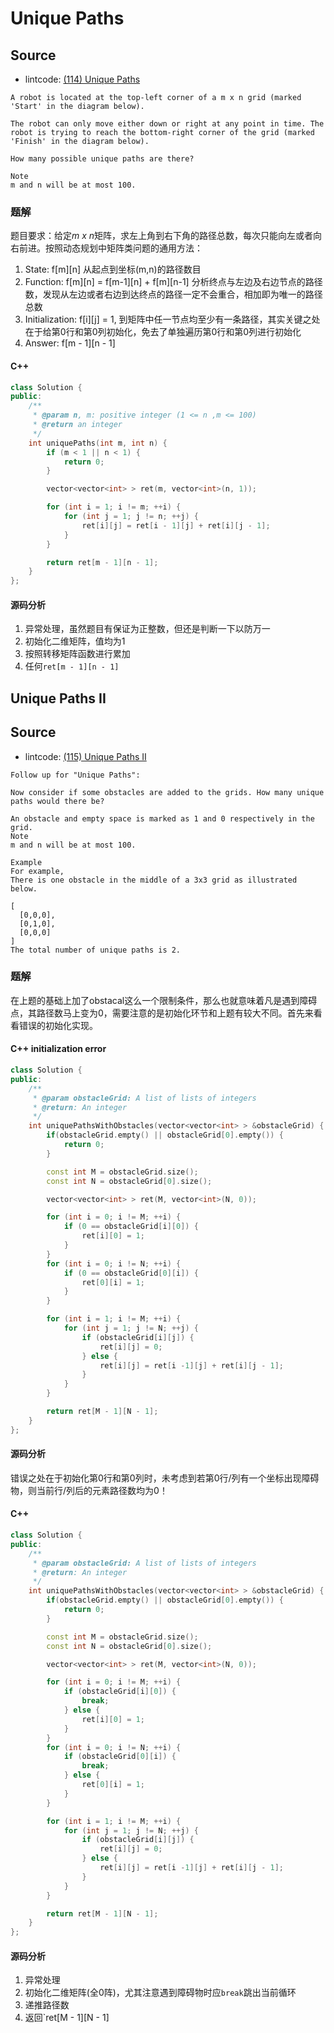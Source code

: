 # Unique Paths


## Source

- lintcode: [(114) Unique Paths](http://www.lintcode.com/en/problem/unique-paths/)

```
A robot is located at the top-left corner of a m x n grid (marked 'Start' in the diagram below).

The robot can only move either down or right at any point in time. The robot is trying to reach the bottom-right corner of the grid (marked 'Finish' in the diagram below).

How many possible unique paths are there?

Note
m and n will be at most 100.
```

### 题解

题目要求：给定*m x n*矩阵，求左上角到右下角的路径总数，每次只能向左或者向右前进。按照动态规划中矩阵类问题的通用方法：

1. State: f[m][n] 从起点到坐标(m,n)的路径数目
2. Function: f[m][n] = f[m-1][n] + f[m][n-1] 分析终点与左边及右边节点的路径数，发现从左边或者右边到达终点的路径一定不会重合，相加即为唯一的路径总数
3. Initialization: f[i][j] = 1, 到矩阵中任一节点均至少有一条路径，其实关键之处在于给第0行和第0列初始化，免去了单独遍历第0行和第0列进行初始化
4. Answer: f[m - 1][n - 1]

#### C++

```c++
class Solution {
public:
    /**
     * @param n, m: positive integer (1 <= n ,m <= 100)
     * @return an integer
     */
    int uniquePaths(int m, int n) {
        if (m < 1 || n < 1) {
            return 0;
        }

        vector<vector<int> > ret(m, vector<int>(n, 1));

        for (int i = 1; i != m; ++i) {
            for (int j = 1; j != n; ++j) {
                ret[i][j] = ret[i - 1][j] + ret[i][j - 1];
            }
        }

        return ret[m - 1][n - 1];
    }
};
```

#### 源码分析

1. 异常处理，虽然题目有保证为正整数，但还是判断一下以防万一
2. 初始化二维矩阵，值均为1
3. 按照转移矩阵函数进行累加
4. 任何`ret[m - 1][n - 1]`

## Unique Paths II


## Source

- lintcode: [(115) Unique Paths II](http://www.lintcode.com/en/problem/unique-paths-ii/)


```
Follow up for "Unique Paths":

Now consider if some obstacles are added to the grids. How many unique paths would there be?

An obstacle and empty space is marked as 1 and 0 respectively in the grid.
Note
m and n will be at most 100.

Example
For example,
There is one obstacle in the middle of a 3x3 grid as illustrated below.

[
  [0,0,0],
  [0,1,0],
  [0,0,0]
]
The total number of unique paths is 2.
```

### 题解

在上题的基础上加了obstacal这么一个限制条件，那么也就意味着凡是遇到障碍点，其路径数马上变为0，需要注意的是初始化环节和上题有较大不同。首先来看看错误的初始化实现。

#### C++ initialization error

```c++
class Solution {
public:
    /**
     * @param obstacleGrid: A list of lists of integers
     * @return: An integer
     */
    int uniquePathsWithObstacles(vector<vector<int> > &obstacleGrid) {
        if(obstacleGrid.empty() || obstacleGrid[0].empty()) {
            return 0;
        }

        const int M = obstacleGrid.size();
        const int N = obstacleGrid[0].size();

        vector<vector<int> > ret(M, vector<int>(N, 0));

        for (int i = 0; i != M; ++i) {
            if (0 == obstacleGrid[i][0]) {
                ret[i][0] = 1;
            }
        }
        for (int i = 0; i != N; ++i) {
            if (0 == obstacleGrid[0][i]) {
                ret[0][i] = 1;
            }
        }

        for (int i = 1; i != M; ++i) {
            for (int j = 1; j != N; ++j) {
                if (obstacleGrid[i][j]) {
                    ret[i][j] = 0;
                } else {
                    ret[i][j] = ret[i -1][j] + ret[i][j - 1];
                }
            }
        }

        return ret[M - 1][N - 1];
    }
};
```

#### 源码分析

错误之处在于初始化第0行和第0列时，未考虑到若第0行/列有一个坐标出现障碍物，则当前行/列后的元素路径数均为0！

#### C++

```c++
class Solution {
public:
    /**
     * @param obstacleGrid: A list of lists of integers
     * @return: An integer
     */
    int uniquePathsWithObstacles(vector<vector<int> > &obstacleGrid) {
        if(obstacleGrid.empty() || obstacleGrid[0].empty()) {
            return 0;
        }

        const int M = obstacleGrid.size();
        const int N = obstacleGrid[0].size();

        vector<vector<int> > ret(M, vector<int>(N, 0));

        for (int i = 0; i != M; ++i) {
            if (obstacleGrid[i][0]) {
                break;
            } else {
                ret[i][0] = 1;
            }
        }
        for (int i = 0; i != N; ++i) {
            if (obstacleGrid[0][i]) {
                break;
            } else {
                ret[0][i] = 1;
            }
        }

        for (int i = 1; i != M; ++i) {
            for (int j = 1; j != N; ++j) {
                if (obstacleGrid[i][j]) {
                    ret[i][j] = 0;
                } else {
                    ret[i][j] = ret[i -1][j] + ret[i][j - 1];
                }
            }
        }

        return ret[M - 1][N - 1];
    }
};
```

#### 源码分析

1. 异常处理
2. 初始化二维矩阵(全0阵)，尤其注意遇到障碍物时应`break`跳出当前循环
3. 递推路径数
4. 返回`ret[M - 1][N - 1]
